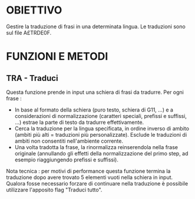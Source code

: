 # OBIETTIVO

Gestire la traduzione di frasi in una determinata lingua. Le traduzioni sono sul file A£TRDE0F.

# FUNZIONI E METODI

## TRA - Traduci

Questa funzione prende in input una schiera di frasi da tradurre. Per ogni frase : 
 * In base al formato della schiera (puro testo, schiera di G11, ...) e a considerazioni di normalizzazione (caratteri speciali, prefissi e suffissi, ...) estrae la parte di testo da tradurre effettivamente.
 * Cerca la traduzione per la lingua specificata, in ordine inverso di ambito (ambiti più alti = traduzioni più personalizzate). Esclude le traduzioni di ambiti non consentiti nell'ambiente corrente.
 * Una volta tradotta la frase, la rinormalizza reinserendola nella frase originale (annullando gli effetti della normalizzazione del primo step, ad esempio riaggiungendo prefissi e suffissi).

Nota tecnica :  per motivi di performance questa funzione termina la traduzione dopo avere trovato 5 elementi vuoti nella schiera in input. Qualora fosse necessario forzare di continuare nella traduzione è possibile utilizzare l'apposito flag "Traduci tutto".
